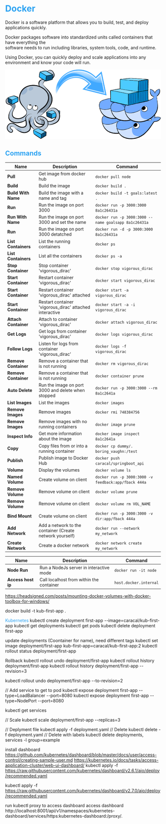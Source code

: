# <font color="#2EA3F2">Docker</font>
Docker is a software platform that allows you to build, test, and deploy applications quickly.

Docker packages software into standardized units called containers that have everything the  
software needs to run including libraries, system tools, code, and runtime. 

Using Docker, you can quickly deploy and scale applications into any environment and know your code will run.

![Docker, the Docker mascot](assets/images/docker.png)

## <font color="#2EA3F2">Commands</font>

| Name                 | Description                                                 | Command                                              |
| ---                  | -----------                                                 |----                                                  |
| **Pull**             | Get image from docker hub                                   | `docker pull node`                                   |
| **Build**            | Build the image                                             | `docker build .`                                     |
| **Build With Name**  | Build the image with a name and tag                         | `docker build -t goals:latest .`                     |
| **Run**              | Run the image on port 3000                                  | `docker run -p 3000:3000 8a1c26431a`                 |
| **Run With Name**    | Run the image on port 3000 and set the name                 | `docker run -p 3000:3000 --name goalsapp 8a1c26431a` |
| **Run**              | Run the image on port 3000 detatched                        | `docker run -d -p 3000:3000 8a1c26431a`              |
| **List Containers**  | List the running containers                                 | `docker ps`                                          |
| **List Containers**  | List all the containers                                     | `docker ps -a`                                       |
| **Stop Container**   | Stop container 'vigorous_dirac'                             | `docker stop vigorous_dirac`                         |
| **Start Container**  | Restart container 'vigorous_dirac'                          | `docker start vigorous_dirac`                        |
| **Start Container**  | Restart container 'vigorous_dirac' attached                 | `docker start -a vigorous_dirac`                     |
| **Start Container**  | Restart container 'vigorous_dirac' attached interactive     | `docker start -a -i vigorous_dirac`                  |
| **Attach Container** | Attach to container 'vigorous_dirac'                        | `docker attach vigorous_dirac`                       |
| **Get Logs**         | Get logs from container 'vigorous_dirac'                    | `docker logs vigorous_dirac`                         |
| **Follow Logs**      | Listen for logs from container 'vigorous_dirac'             | `docker logs -f vigorous_dirac`                      |
| **Remove Container** | Remove a container that is not running                      | `docker rm vigorous_dirac`                           |
| **Remove Container** | Remove a container that is not running                      | `docker container prune`                             |
| **Auto Delete**      | Run the image on port 3000 and delete when stopped          | `docker run -p 3000:3000 --rm 8a1c2641a`             |
| **List Images**      | List the images                                             | `docker images`                                      |
| **Remove Images**    | Remove images                                               | `docker rmi 748384756`                               |
| **Remove Images**    | Remove images with no running containers                    | `docker image prune`                                 |
| **Inspect Info**     | Get more information about the image                        | `docker image inspect 8a1c2641a`                     |
| **Copy**             | Copy files from or into a running container                 | `docker cp dummy/. boring_vaughn:/test`              |
| **Publish**          | Publish image to Docker Hub                                 | `docker push caracal/springboot_api`                 |
| **Volume**           | Display the volumes                                         | `docker volume ls`                                   |
| **Named Volume**     | Create volume on client                                     | `docker run -p 3000:3000 -v feedback:app/fback 444a` |
| **Remove Volume**    | Remove volume on client                                     | `docker volume prune`                                |
| **Remove Volume**    | Remove volume on client                                     | `docker volume rm VOL_NAME`                          |
| **Bind Mount**       | Create volume on client                                     | `docker run -p 3000:3000 -v dir:app/fback 444a`      |
| **Add Network**      | Add a network to the container (Create network yourself)    | `docker run --network my_network`                    |
| **Create Network**   | Create a docker network                                     | `docker network create my_network`                   |


| Name                | Description                              | Command                     |
| ---                 | -----------                              |----                         |
| **Node Run**        | Run a NodeJs server in interactive mode  | `docker run -it node`       |
| **Access host ip**  | Call localhost from within the container | `host.docker.internal`      |

https://headsigned.com/posts/mounting-docker-volumes-with-docker-toolbox-for-windows/

docker build -t kub-first-app . 

 <font color="#2EA3F2">Kubernetes</font>
 kubectl create deployment first-app --image=caracal/kub-first-app
 kubectl get deployments
 kubectl get pods
 kubectl delete deployment first-app

update deployments (Coontainer for name), need different tags
kubectl set image deployment/first-app kub-first-app=caracal/kub-first-app:2
kubectl rollout status deployment/first-app

Rollback
kubectl rollout undo deployment/first-app
kubectl rollout history deployment/first-app
kubectl rollout history deployment/first-app --revision=3

kubectl rollout undo deployment/first-app --to-revision=2


// Add service to get to pod
kubectl expose deployment first-app --type=LoadBalancer --port=8080 
kubectl expose deployment first-app --type=NodePort --port=8080 

kubectl get services

// Scale
kubectl scale deployment/first-app --replicas=3

// Deplyment file
kubectl apply -f deployment.yaml
// Delete
kubectl delete -f deployment.yaml
// Delete with labels
kubectl delete deployments, services -l group=example


 install dashboard
 https://github.com/kubernetes/dashboard/blob/master/docs/user/access-control/creating-sample-user.md
 https://kubernetes.io/docs/tasks/access-application-cluster/web-ui-dashboard/
 kubectl apply -f https://raw.githubusercontent.com/kubernetes/dashboard/v2.6.1/aio/deploy/recommended.yaml

 kubectl apply -f https://raw.githubusercontent.com/kubernetes/dashboard/v2.7.0/aio/deploy/recommended.yaml

 run kubectl proxy to access dashboard
access dashboard
  http://localhost:8001/api/v1/namespaces/kubernetes-dashboard/services/https:kubernetes-dashboard:/proxy/.